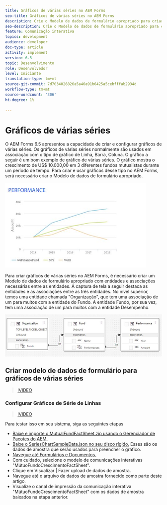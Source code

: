 ```yaml
---
title: Gráficos de várias séries no AEM Forms
seo-title: Gráficos de várias séries no AEM Forms
description: Crie o Modelo de dados de formulário apropriado para criar gráficos de várias séries em documentos impressos e de canal da Web.
seo-description: Crie o Modelo de dados de formulário apropriado para criar gráficos de várias séries em documentos impressos e de canal da Web.
feature: Comunicação interativa
topics: development
audience: developer
doc-type: article
activity: implement
version: 6.5
topic: Desenvolvimento
role: Desenvolvedor
level: Iniciante
translation-type: tm+mt
source-git-commit: 7d7034026826a5a46a91b6425a5cebfffab2934d
workflow-type: tm+mt
source-wordcount: '306'
ht-degree: 1%

---
```



# Gráficos de várias séries

O AEM Forms 6.5 apresentou a capacidade de criar e configurar gráficos de várias séries. Os gráficos de várias séries normalmente são usados em associação com o tipo de gráfico de Linha, Barra, Coluna. O gráfico a seguir é um bom exemplo de gráfico de várias séries. O gráfico mostra o crescimento de US$ 10.000,00 em 3 diferentes fundos mutualistas durante um período de tempo. Para criar e usar gráficos desse tipo no AEM Forms, será necessário criar o Modelo de dados de formulário apropriado.

![multisérie](assets/seriescharts.jfif)

Para criar gráficos de várias séries no AEM Forms, é necessário criar um Modelo de dados de formulário apropriado com entidades e associações necessárias entre as entidades. A captura de tela a seguir destaca as entidades e as associações entre as três entidades. No nível superior, temos uma entidade chamada &quot;Organização&quot;, que tem uma associação de um para muitos com a entidade do Fundo. A entidade Fundo, por sua vez, tem uma associação de um para muitos com a entidade Desempenho.

![formdatamodel](assets/formdatamodel.jfif)


## Criar modelo de dados de formulário para gráficos de várias séries

>[!VIDEO](https://video.tv.adobe.com/v/26352/quality=9)


### Configurar Gráficos de Série de Linhas

>[!VIDEO](https://video.tv.adobe.com/v/26353?quality=9&learn=on)


Para testar isso em seu sistema, siga as seguintes etapas

* [Baixe e importe o MutualFundFactSheet.zip usando o Gerenciador de Pacotes do AEM.](assets/mutualfundfactsheet.zip)
* [Baixe o SeriesChartSampleData.json no seu disco rígido.](assets/serieschartsampledata.json) Esses são os dados de amostra que serão usados para preencher o gráfico.
* [Navegue até Formulários e Documentos.](https://helpx.adobe.com/aem/forms.html/content/dam/formsanddocuments.html)
* Com cuidado, selecione o modelo de comunicações interativas &quot;MútuoFundoCrescimentoFactSheet&quot;.
* Clique em Visualizar | Fazer upload de dados de amostra.
* Navegue até o arquivo de dados de amostra fornecido como parte deste artigo.
* Visualize o canal de impressão da comunicação interativa &quot;MútuoFundoCrescimentoFactSheet&quot; com os dados de amostra baixados na etapa anterior.
